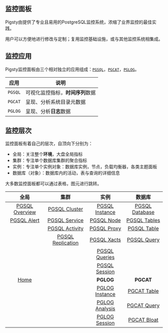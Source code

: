 ## 监控面板

Pigsty由提供了专业且易用的PostgreSQL监控系统，浓缩了业界监控的最佳实践。

用户可以方便地进行修改与定制；复用监控基础设施，或与其他监控系统相集成。



## 监控应用

Pigsty监控面板由三个相对独立的应用组成：[`PGSQL`](http://demo.pigsty.cc/d/pgsql-overview)，[`PGCAT`](http://demo.pigsty.cc/d/pgcat-table)，[`PGLOG`](http://demo.pigsty.cc/d/pglog-instance)。

| 应用    | 说明                             |
| ------- | -------------------------------- |
| `PGSQL` | 可视化监控指标，**时间序列**数据 |
| `PGCAT` | 呈现、分析系统目录元数据         |
| `PGLOG` | 呈现、分析**日志**数据           |



## 监控层次

监控面板有着自己的层次，自顶向下分别为：

* 全局：关注整个**环境**，大盘全局指标
* 集群：专注单个数据库集群的聚合指标
* 实例：专注单个实例对象：数据库实例，节点，负载均衡器，各类主题面板
* 数据库（对象）：数据库内的活动，表与查询的详细信息

大多数监控面板都可以通过表格，图元进行跳转。


|            全局             |             集群             |            实例             |           数据库            |
| :----------------------------------------------------------: | :----------------------------------------------------------: | :----------------------------------------------------------: | :----------------------------------------------------------: |
|        [PGSQL Overview](http://demo.pigsty.cc/d/pgsql-overview)        |  [PGSQL Cluster](http://demo.pigsty.cc/d/pgsql-cluster)  | [PGSQL Instance](http://demo.pigsty.cc/d/pgsql-instance) | [PGSQL Database](http://demo.pigsty.cc/d/pgsql-database) |
| [PGSQL Alert](http://demo.pigsty.cc/d/pgsql-alert/) | [PGSQL Service](http://demo.pigsty.cc/d/pgsql-service) | [PGSQL Node](http://demo.pigsty.cc/d/pgsql-node/) | [PGSQL Tables](http://demo.pigsty.cc/d/pgsql-tables) |
|  | [PGSQL Activity](http://demo.pigsty.cc/d/pgsql-activity) | [PGSQL Proxy](http://demo.pigsty.cc/d/pgsql-proxy) | [PGSQL Table](http://demo.pigsty.cc/d/pgsql-table) |
|  | [PGSQL Replication](http://demo.pigsty.cc/d/pgsql-replication) | [PGSQL Xacts](http://demo.pigsty.cc/d/pgsql-xacts) | [PGSQL Query](http://demo.pigsty.cc/d/pgsql-query) |
|  |  | [PGSQL Queries](http://demo.pigsty.cc/d/pgsql-queries) |  |
|  |  |        [PGSQL Session](http://demo.pigsty.cc/d/pgsql-session)        |        |
| [Home](http://demo.pigsty.cc/d/home) |  | **PGLOG** | **PGCAT** |
|            |  |  [PGLOG Instance](http://demo.pigsty.cc/d/pglog-instance)  | [PGCAT Table](http://demo.pigsty.cc/d/pgcat-table/pgcat-table) |
|  |  | [PGLOG Analysis](http://demo.pigsty.cc/d/pglog-analysis) | [PGCAT Query](http://demo.pigsty.cc/d/pgcat-query) |
|  |  | [PGLOG Session](http://demo.pigsty.cc/d/pglog-session) | [PGCAT Bloat](http://demo.pigsty.cc/d/pgcat-bloat) |

